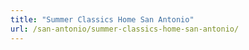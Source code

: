 ```yaml
---
title: "Summer Classics Home San Antonio"
url: /san-antonio/summer-classics-home-san-antonio/
---
```

